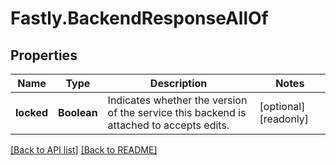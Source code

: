 # Fastly.BackendResponseAllOf

## Properties

Name | Type | Description | Notes
------------ | ------------- | ------------- | -------------
**locked** | **Boolean** | Indicates whether the version of the service this backend is attached to accepts edits. | [optional] [readonly] 



[[Back to API list]](../../README.md#endpoints) [[Back to README]](../../README.md)
